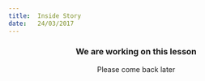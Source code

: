 ```yaml
---
title:  Inside Story
date:   24/03/2017
---
```


### <center>We are working on this lesson</center>
<center>Please come back later</center>